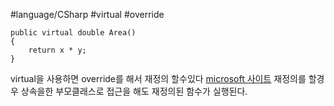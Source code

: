 #language/CSharp  #virtual #override
``` CSharp
public virtual double Area()
{
    return x * y;
}
```
virtual을 사용하면 override를 해서 재정의 할수있다
[microsoft 사이트](https://learn.microsoft.com/ko-kr/dotnet/csharp/language-reference/keywords/virtual)
재정의를 할경우
상속을한 부모클래스로 접근을 해도 재정의된 함수가 실행된다.
